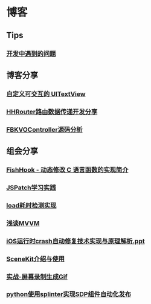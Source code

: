 # 博客

## Tips

### [开发中遇到的问题](Tips/README.md)

## 博客分享

### [自定义可交互的 UITextView](interactiveTextView/iOS-interactiveTextView.md)

### [HHRouter路由数据传递开发分享](HHRouter/iOS-HHRouter.md)

### [FBKVOController源码分析](KFKVO/iOS-FBKVOController.md)





## 组会分享

### [FishHook - 动态修改 C 语言函数的实现简介](share/FishHook/README.md)
### [JSPatch学习实践](share/JSPatch/README.md)
### [load耗时检测实现](share/Load/README.md)
### [浅谈MVVM](share/mvvm/README.md)
### [iOS运行时crash自动修复技术实现与原理解析.ppt](share/runtime_crash/README.md)
### [SceneKit介绍与使用](share/SceneKit-introduction/README.md)
### [实战-屏幕录制生成Gif](share/screen-record-and-export-Gif/README.md)
### [python使用splinter实现SDP组件自动化发布](share/Splinter/Splinter.md)











